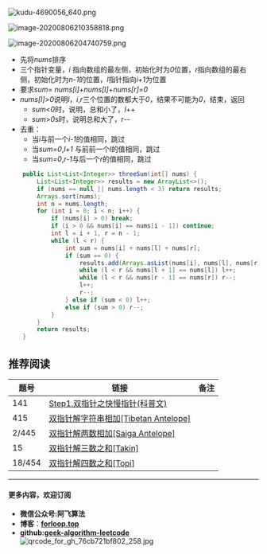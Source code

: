 ![kudu-4690056_640.png](https://pic.leetcode-cn.com/811765f60d851b2d11b3b3a84530484803e0e0271479bb7e6c4bfa65a6cbda8f-kudu-4690056_640.png)


![image-20200806210358818.png](https://pic.leetcode-cn.com/4025cce385c3b33590d712b2a7ce59890179a9b1895b1c0a0a27a9d8b0875427-image-20200806210358818.png)




![image-20200806204740759.png](https://pic.leetcode-cn.com/07fb8429baaa54e23cc1770771200ca288b93e85e9b53eda60da1f35ae96403e-image-20200806204740759.png)





- 先将*nums*排序
- 三个指针变量，*i* 指向数组的最左侧，初始化时为*0*位置，*r*指向数组的最右侧，初始化时为*n-1*的位置，*l*指针指向*i+1*为位置
- 要求*sum*= *nums[i]*+*nums[l]*+*nums[r]*=*0*
- *nums[l]*>*0*说明*l*，*i*,*r*三个位置的数都大于*0*，结果不可能为*0*，结束，返回
  - *sum*<*0*时，说明，总和小了，*l*++
  - *sum*>*0*s时，说明总和大了，*r*--
- 去重：
  - 当*i*与前一个*i-1*的值相同，跳过
  - 当*sum=0*,*l+1* 与前前一个*l*的值相同，跳过
  - 当*sum=0*,*r-1*与后一个*r*的值相同，跳过

```java
    public List<List<Integer>> threeSum(int[] nums) {
        List<List<Integer>> results = new ArrayList<>();
        if (nums == null || nums.length < 3) return results;
        Arrays.sort(nums);
        int n = nums.length;
        for (int i = 0; i < n; i++) {
            if (nums[i] > 0) break;
            if (i > 0 && nums[i] == nums[i - 1]) continue;
            int l = i + 1, r = n - 1;
            while (l < r) {
                int sum = nums[i] + nums[l] + nums[r];
                if (sum == 0) {
                    results.add(Arrays.asList(nums[i], nums[l], nums[r]));
                    while (l < r && nums[l + 1] == nums[l]) l++;
                    while (l < r && nums[r - 1] == nums[r]) r--;
                    l++;
                    r--;
                } else if (sum < 0) l++;
                else if (sum > 0) r--;
            }
        }
        return results;
    }
```




## 推荐阅读


| 题号 | 链接                                                         | 备注 |
| ---- | ------------------------------------------------------------ | ---- |
| 141  | [Step1.双指针之快慢指针(科普文)](https://leetcode-cn.com/problems/linked-list-cycle/solution/step1shuang-zhi-zhen-zhi-kuai-man-zhi-zhen-ke-pu-w/) |      |
| 415  | [双指针解字符串相加[Tibetan Antelope]](https://leetcode-cn.com/problems/add-strings/solution/shuang-zhi-zhen-jie-zi-fu-chuan-xiang-jia-tibetan-/) |      |
| 2/445  | [ 双指针解两数相加[Saiga Antelope]](https://leetcode-cn.com/problems/add-two-numbers-ii/solution/shuang-zhi-zhen-jie-liang-shu-xiang-jia-saiga-ante/) |      |
| 15  | [双指针解三数之和[Takin]](https://leetcode-cn.com/problems/3sum/solution/shuang-zhi-zhen-jie-san-shu-zhi-he-takin-by-a-fei-/) |      |
| 18/454  | [双指针解四数之和[Topi]](https://leetcode-cn.com/problems/4sum-ii/solution/shuang-zhi-zhen-jie-si-shu-zhi-he-topi-by-a-fei-8/) |      |




---

#### **更多内容，欢迎订阅**
- **微信公众号:阿飞算法**
- **博客**：[**forloop.top**](http://forloop.top)
- **github:[geek-algorithm-leetcode](https://github.com/wat1r/geek-algorithm-leetcode)**
![qrcode_for_gh_76cb721bf802_258.jpg](https://pic.leetcode-cn.com/1efb09949e376b9cd1662efee85650d04c96dbf7a24985ce7d5cd75b5c3e3c7f-qrcode_for_gh_76cb721bf802_258.jpg)



